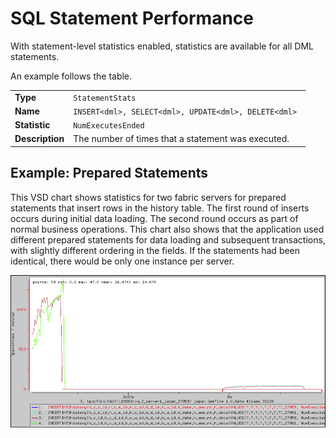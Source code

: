 #  SQL Statement Performance

With statement-level statistics enabled, statistics are available for all DML statements.

An example follows the table.

|                 |                                                                                                                  |
|-----------------|------------------------------------------------------------------------------------------------------------------|
| **Type**        | `StatementStats`                                                              |
| **Name**        | `INSERT<dml>, SELECT<dml>, UPDATE<dml>, DELETE<dml> ` |
| **Statistic**   | `NumExecutesEnded`                                                            |
| **Description** | The number of times that a statement was executed.                                                               |

<a id="example-preparedstatements"></a>
## Example: Prepared Statements

This VSD chart shows statistics for two fabric servers for prepared statements that insert rows in the history table. The first round of inserts occurs during initial data loading. The second round occurs as part of normal business operations. This chart also shows that the application used different prepared statements for data loading and subsequent transactions, with slightly different ordering in the fields. If the statements had been identical, there would be only one instance per server.

![](../Images/vsd/vsd_statements.png)
